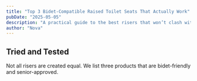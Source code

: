 ```yaml
---
title: "Top 3 Bidet-Compatible Raised Toilet Seats That Actually Work"
pubDate: "2025-05-05"
description: "A practical guide to the best risers that won’t clash with your bidet."
author: "Nova"
---
```


## Tried and Tested

Not all risers are created equal. We list three products that are bidet-friendly and senior-approved.
